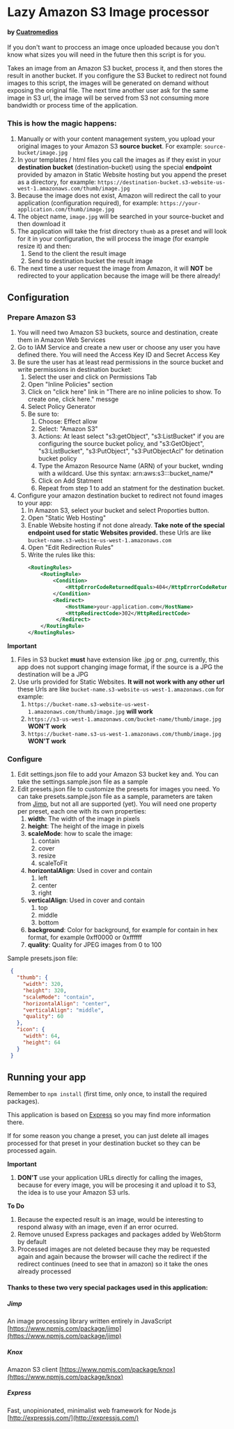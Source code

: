 # Lazy Amazon S3 Image processor

#### by [Cuatromedios](http://www.cuatromedios.com/)
 
 If you don't want to proccess an image once uploaded because you don't know what sizes you will need in the future then this script is for you.
 
 Takes an image from an Amazon S3 bucket, process it, and then stores the result in another bucket. If you configure the S3 Bucket to redirect not found images to this script, the images will be generated on demand without exposing the original file. The next time another user ask for the same image in S3 url, the image will be served from S3 not consuming more bandwidth or process time of the application.
 
### This is how the magic happens:
 
 1. Manually or with your content management system, you upload your original images to your Amazon S3 **source bucket**. For example: ```source-bucket/image.jpg```
 2. In your templates / html files you call the images as if they exist in your **destination bucket** (destination-bucket) using the special **endpoint** provided by amazon in Static Website hosting but you append the preset as a directory, for example: ```https://destination-bucket.s3-website-us-west-1.amazonaws.com/thumb/image.jpg```
 3. Because the image does not exist, Amazon will redirect the call to your application (configuration required), for example: ```https://your-application.com/thumb/image.jpg```
 4. The object name, ```image.jpg``` will be searched in your source-bucket and then download it
 5. The application will take the frist directory ```thumb``` as a preset and will look for it in your configuration, the will process the image (for example resize it) and then:
     1. Send to the client the result image
     2. Send to destination bucket the result image
 6. The next time a user request the image from Amazon, it will **NOT** be redirected to your application because the image will be there already!
 
 ## Configuration
 
 ### Prepare Amazon S3
 
 1. You will need two Amazon S3 buckets, source and destination, create them in Amazon Web Services
 2. Go to IAM Service and create a new user or choose any user you have defined there. You will need the Access Key ID and Secret Access Key
 3. Be sure the user has at least read permissions in the source bucket and write permissions in destination bucket:
    1. Select the user and click on Permissions Tab
    2. Open "Inline Policies" section
    3. Click on "click here" link in "There are no inline policies to show. To create one, click here." messge
    4. Select Policy Generator
    5. Be sure to:
        1. Choose: Effect allow
        2. Select: "Amazon S3"
        3. Actions: At least select "s3:getObject", "s3:ListBucket" if you are configuring the source bucket policy, and  "s3:GetObject", "s3:ListBucket", "s3:PutObject", "s3:PutObjectAcl" for detination bucket policy
        4. Type the Amazon Resource Name (ARN) of your bucket, wnding with a wildcard. Use this syntax: arn:aws:s3:::bucket_name/*
        5. Click on Add Statment
        6. Repeat from step 1 to add an statment for the destination bucket.
  4. Configure your amazon destination bucket to redirect not found images to your app:
     1. In Amazon S3, select your bucket and select Proporties button.
     2. Open "Static Web Hosting"
     3. Enable Website hosting if not done already. **Take note of the special endpoint used for static Websites provided.** these Urls are like ```bucket-name.s3-website-us-west-1.amazonaws.com```
     4. Open "Edit Redirection Rules"
     5. Write the rules like this:
        ```XML
        <RoutingRules>
            <RoutingRule>
                <Condition>
                    <HttpErrorCodeReturnedEquals>404</HttpErrorCodeReturnedEquals>
                </Condition>
                <Redirect>
                    <HostName>your-application.com</HostName>
                    <HttpRedirectCode>302</HttpRedirectCode>
                 </Redirect>
            </RoutingRule>
        </RoutingRules>
        ```
        
 **Important**
 1. Files in S3 bucket **must** have extension like .jpg or .png, currently, this app does not support changing image format, if the source is a JPG the destination will be a JPG
 2. Use urls provided for Static Websites. **It will not work with any other url** these Urls are like ```bucket-name.s3-website-us-west-1.amazonaws.com``` for example:
     1. ```https://bucket-name.s3-website-us-west-1.amazonaws.com/thumb/image.jpg``` **will work**
     2. ```https://s3-us-west-1.amazonaws.com/bucket-name/thumb/image.jpg``` **WON'T work** 
     2. ```https://bucket-name.s3-us-west-1.amazonaws.com/thumb/image.jpg``` **WON'T work** 
 
### Configure

 1. Edit settings.json file to add your Amazon S3 bucket key and. You can take the settings.sample.json file as a sample
 2. Edit presets.json file to customize the presets for images you need. Yo can take presets.sample.json file as a sample, parameters are taken from [Jimp](https://www.npmjs.com/package/jimp), but not all are supported (yet). You will need one property per preset, each one with its own properties:
     1. **width**: The width of the image in pixels
     2. **height**: The height of the image in pixels
     3. **scaleMode**: how to scale the image:
         1. contain
         2. cover
         3. resize
         4. scaleToFit
     4. **horizontalAlign**: Used in cover and contain
         1. left
         2. center
         3. right
     5. **verticalAlign**: Used in cover and contain
         1. top
         2. middle
         3. bottom
     6. **background**: Color for background, for example for contain in hex format, for example 0xff0000 or 0xffffff
     6. **quality**: Quality for JPEG images from 0 to 100
    

  
Sample presets.json file:
```JSON
 {
   "thumb": {
     "width": 320,
     "height": 320,
     "scaleMode": "contain",
     "horizontalAlign": "center",
     "verticalAlign": "middle",
     "quality": 60
   },
   "icon": {
     "width": 64,
     "height": 64
   }
 }
 ```
 
## Running your app

Remember to `npm install` (first time, only once, to install the required packages).

This application is based on [Express](http://expressjs.com/) so you may find more information there.

If for some reason you change a preset, you can just delete all images processed for that preset in your destination bucket so they can be processed again.

**Important**
 1. **DON'T** use your application URLs directly for calling the images, because for every image, you will be procesing it and upload it to S3, the idea is to use your Amazon S3 urls.

**To Do**
1. Because the expected result is an image, would be interesting to respond alwasy with an image, even if an error ocurred.
2. Remove unused Express packages and packages added by WebStorm by default
3. Processed images are not deleted because they may be requested again and again because the browser will cache the redirect if the redirect continues (need to see that in amazon) so it take the ones already processed


#### Thanks to these two very special packages used in this application:

##### Jimp

An image processing library written entirely in JavaScript 
[https://www.npmjs.com/package/jimp](https://www.npmjs.com/package/jimp)

##### Knox

Amazon S3 client
[https://www.npmjs.com/package/knox](https://www.npmjs.com/package/knox)

##### Express

Fast, unopinionated, minimalist web framework for Node.js
[http://expressjs.com/](http://expressjs.com/)
